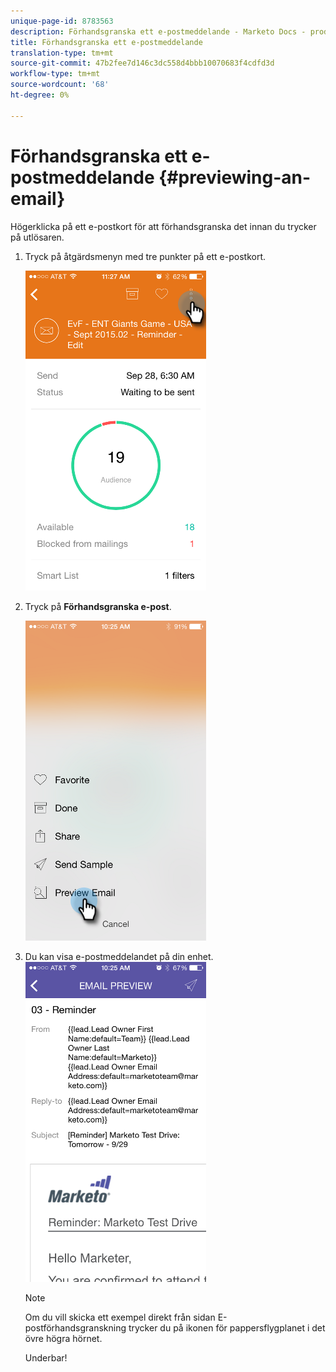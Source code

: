 ```yaml
---
unique-page-id: 8783563
description: Förhandsgranska ett e-postmeddelande - Marketo Docs - produktdokumentation
title: Förhandsgranska ett e-postmeddelande
translation-type: tm+mt
source-git-commit: 47b2fee7d146c3dc558d4bbb10070683f4cdfd3d
workflow-type: tm+mt
source-wordcount: '68'
ht-degree: 0%

---
```



# Förhandsgranska ett e-postmeddelande {#previewing-an-email}

Högerklicka på ett e-postkort för att förhandsgranska det innan du trycker på utlösaren.

1. Tryck på åtgärdsmenyn med tre punkter på ett e-postkort.

   ![](assets/image2015-9-25-11-3a30-3a52.png)

1. Tryck på **Förhandsgranska e-post**.

   ![](assets/image2015-7-14-16-3a42-3a21.png)

1. Du kan visa e-postmeddelandet på din enhet.\
   ![](assets/image2015-9-25-11-3a23-3a42.png)

   >[!NOTE]
   >
   >Om du vill skicka ett exempel direkt från sidan E-postförhandsgranskning trycker du på ikonen för pappersflygplanet i det övre högra hörnet.

   Underbar!

